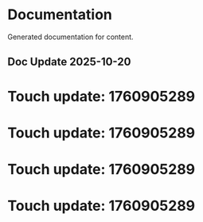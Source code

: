 # Documentation

Generated documentation for content.

## Doc Update 2025-10-20

# Touch update: 1760905289

# Touch update: 1760905289

# Touch update: 1760905289

# Touch update: 1760905289
